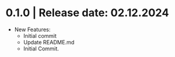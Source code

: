 0.1.0	|	Release date: **02.12.2024**
============================================
* New Features:
  - Initial commit
  - Update README.md
  - Initial Commit.


